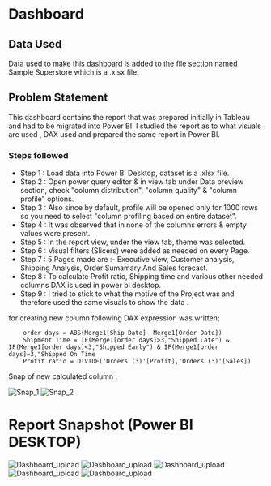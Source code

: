 # Dashboard

## Data Used
Data used to make this dashboard is added to the file section named Sample Superstore which is a .xlsx file.
## Problem Statement

This dashboard contains the report that was prepared  initially in Tableau and had to be migrated into Power BI. I studied the report as to what visuals are used , DAX used and prepared the same report in Power BI.


### Steps followed 

- Step 1 : Load data into Power BI Desktop, dataset is a .xlsx file.
- Step 2 : Open power query editor & in view tab under Data preview section, check "column distribution", "column quality" & "column profile" options.
- Step 3 : Also since by default, profile will be opened only for 1000 rows so you need to select "column profiling based on entire dataset".
- Step 4 : It was observed that in none of the columns errors & empty values were present.
- Step 5 : In the report view, under the view tab, theme was selected.
- Step 6 : Visual filters (Slicers) were added as needed on every Page.
- Step 7 : 5 Pages made are :- Executive view, Customer analysis, Shipping Analysis, Order Sumamary And Sales forecast.
- Step 8 : To calculate Profit ratio, Shipping time and various other needed columns DAX is used in power bi desktop. 
- Step 9 : I tried to stick to what the motive of the Project was and therefore used the same visuals to show the data .
  

  

for creating new column following DAX expression was written;
       
        order days = ABS(Merge1[Ship Date]- Merge1[Order Date])
        Shipment Time = IF(Merge1[order days]>3,"Shipped Late") & IF(Merge1[order days]<3,"Shipped Early") & IF(Merge1[order days]=3,"Shipped On Time
        Profit ratio = DIVIDE('Orders (3)'[Profit],'Orders (3)'[Sales])
        
Snap of new calculated column ,

![Snap_1](https://github.com/23Priy/Project--Power-BI/assets/151018390/09e99452-6244-409f-be5f-25d579dbe012)
![Snap_2](https://github.com/23Priy/Project--Power-BI/assets/151018390/afa200c6-0402-4075-8707-cd65ef90925f)


        
 
 # Report Snapshot (Power BI DESKTOP)

 
![Dashboard_upload](https://github.com/23Priy/Project--Power-BI/assets/151018390/9873aac3-0c29-4ec5-ba6b-7ef7b794c960)
![Dashboard_upload](https://github.com/23Priy/Project--Power-BI/assets/151018390/dae8b5e7-5af9-4a0e-a81d-d5aa2582cfaf)
![Dashboard_upload](https://github.com/23Priy/Project--Power-BI/assets/151018390/18dc8cfc-f88b-401f-8324-1672a9a1299b)
![Dashboard_upload](https://github.com/23Priy/Project--Power-BI/assets/151018390/fc2e8346-5703-4d21-b307-bcda5f2f1843)
![Dashboard_upload](https://github.com/23Priy/Project--Power-BI/assets/151018390/ad355014-d6e4-4d14-acc7-2ed603938301)

